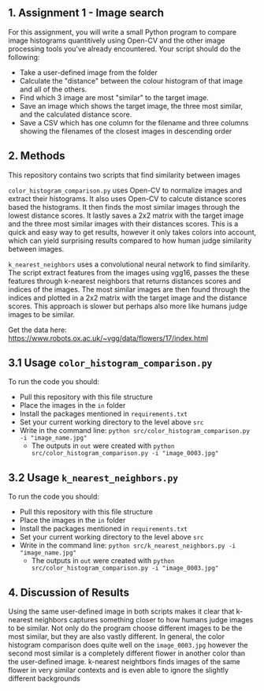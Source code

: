 ## 1. Assignment 1 - Image search
For this assignment, you will write a small Python program to compare image histograms quantitively using Open-CV and the other image processing tools you've already encountered. Your script should do the following:
- Take a user-defined image from the folder
- Calculate the "distance" between the colour histogram of that image and all of the others.
- Find which 3 image are most "similar" to the target image.
- Save an image which shows the target image, the three most similar, and the calculated distance score.
- Save a CSV which has one column for the filename and three columns showing the filenames of the closest images in descending order

## 2. Methods 
This repository contains two scripts that find similarity between images

```color_histogram_comparison.py``` uses Open-CV to normalize images and extract their histograms. It also uses Open-CV to calcute distance scores based the histograms. It then finds the most similar images through the lowest distance scores. It lastly saves a 2x2 matrix with the target image and the three most similar images with their distances scores. This is a quick and easy way to get results, however it only takes colors into account, which can yield surprising results compared to how human judge similarity between images.

```k_nearest_neighbors``` uses a convolutional neural network to find similarity. The script extract features from the images using vgg16, passes the these features through k-nearest neighbors that returns distances scores and indices of the images. The most similar images are then found through the indices and plotted in a 2x2 matrix with the target image and the distance scores. This approach is slower but perhaps also more like humans judge images to be similar. 

Get the data here: https://www.robots.ox.ac.uk/~vgg/data/flowers/17/index.html

## 3.1 Usage ```color_histogram_comparison.py```
To run the code you should:
- Pull this repository with this file structure
- Place the images in the ```in``` folder
- Install the packages mentioned in ```requirements.txt```
- Set your current working directory to the level above ```src```
- Write in the command line: ```python src/color_histogram_comparison.py -i "image_name.jpg"``` 
  - The outputs in ```out``` were created with ```python src/color_histogram_comparison.py -i "image_0003.jpg"```

## 3.2 Usage ```k_nearest_neighbors.py```
To run the code you should:
- Pull this repository with this file structure
- Place the images in the ```in``` folder
- Install the packages mentioned in ```requirements.txt```
- Set your current working directory to the level above ```src```
- Write in the command line: ```python src/k_nearest_neighbors.py -i "image_name.jpg"```
  - The outputs in ```out``` were created with ```python src/color_histogram_comparison.py -i "image_0003.jpg"```

## 4. Discussion of Results 
Using the same user-defined image in both scripts makes it clear that k-nearest neighbors captures something closer to how humans judge images to be similar. Not only do the program choose different images to be the most similar, but they are also vastly different. In general, the color histogram comparison does quite well on the ```image_0003.jpg``` however the second most similar is a completely different flower in another color than the user-defined image. k-nearest neightbors finds images of the same flower in very similar contexts and is even able to ignore the slightly different backgrounds


